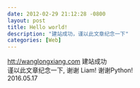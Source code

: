 ```yaml
---
date: 2012-02-29 21:12:28 -0800
layout: post
title: Hello world!
description: "建站成功，谨以此文章纪念一下"
categories: [Web]
---
```


[htt://wanglongxiang.com](http://wanglongxiang.com) 建站成功  
谨以此文章纪念一下, 谢谢 Liam! 谢谢Python!  
2016.05.17



